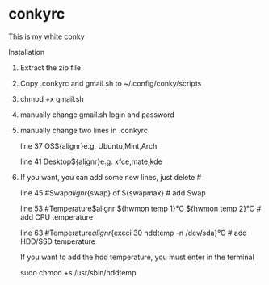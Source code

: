 # conkyrc
This is my white conky

Installation

1. Extract the zip file

2. Copy .conkyrc and gmail.sh to ~/.config/conky/scripts

3. chmod +x gmail.sh

4. manually change gmail.sh login and password

5. manually change two lines in .conkyrc 

   line 37 OS${alignr}e.g. Ubuntu,Mint,Arch

   line 41 Desktop${alignr}e.g. xfce,mate,kde

6. If you want, you can add some new lines, just delete #

   line 45 #Swap${alignr}${swap} of ${swapmax}    # add Swap

   line 53 #Temperature$alignr ${hwmon temp 1}°C ${hwmon temp 2}°C    # add CPU temperature

   line 63 #Temperature${alignr}${execi 30 hddtemp -n /dev/sda}°C    # add HDD/SSD temperature

   If you want to add the hdd temperature, you must enter in the terminal

   sudo chmod +s /usr/sbin/hddtemp
